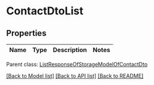 
# ContactDtoList

## Properties
Name | Type | Description | Notes
------------ | ------------- | ------------- | -------------

 Parent class: [ListResponseOfStorageModelOfContactDto](ListResponseOfStorageModelOfContactDto.md)

[[Back to Model list]](README.md#documentation-for-models) [[Back to API list]](README.md#documentation-for-api-endpoints) [[Back to README]](README.md)
